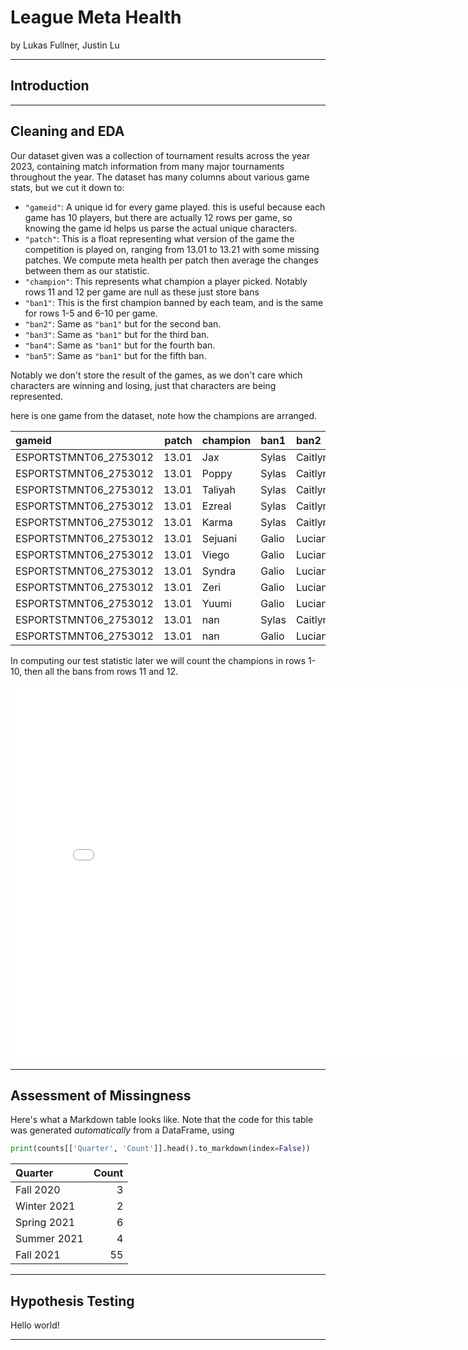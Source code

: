 # League Meta Health

by Lukas Fullner, Justin Lu

---

## Introduction

---

## Cleaning and EDA

Our dataset given was a collection of tournament results across the year 2023, containing match information from many major
tournaments throughout the year.  The dataset has many columns about various game stats, but we cut it down to:

- `"gameid"`: A unique id for every game played.  this is useful because each game has 10 players, but there are actually
  12 rows per game, so knowing the game id helps us parse the actual unique characters.
- `"patch"`: This is a float representing what version of the game the competition is played on, ranging from 13.01 to 13.21
  with some missing patches.  We compute meta health per patch then average the changes between them as our statistic.
- `"champion"`: This represents what champion a player picked.  Notably rows 11 and 12 per game are null as these just store
  bans
- `"ban1"`: This is the first champion banned by each team, and is the same for rows 1-5 and 6-10 per game.
- `"ban2"`: Same as `"ban1"` but for the second ban.
- `"ban3"`: Same as `"ban1"` but for the third ban.
- `"ban4"`: Same as `"ban1"` but for the fourth ban.
- `"ban5"`: Same as `"ban1"` but for the fifth ban.

Notably we don't store the result of the games, as we don't care which characters are winning and losing, just that characters are being represented.

here is one game from the dataset, note how the champions are arranged.

| gameid                |   patch | champion   | ban1   | ban2    | ban3   | ban4   | ban5   |
|:----------------------|--------:|:-----------|:-------|:--------|:-------|:-------|:-------|
| ESPORTSTMNT06_2753012 |   13.01 | Jax        | Sylas  | Caitlyn | Wukong | Akali  | Yone   |
| ESPORTSTMNT06_2753012 |   13.01 | Poppy      | Sylas  | Caitlyn | Wukong | Akali  | Yone   |
| ESPORTSTMNT06_2753012 |   13.01 | Taliyah    | Sylas  | Caitlyn | Wukong | Akali  | Yone   |
| ESPORTSTMNT06_2753012 |   13.01 | Ezreal     | Sylas  | Caitlyn | Wukong | Akali  | Yone   |
| ESPORTSTMNT06_2753012 |   13.01 | Karma      | Sylas  | Caitlyn | Wukong | Akali  | Yone   |
| ESPORTSTMNT06_2753012 |   13.01 | Sejuani    | Galio  | Lucian  | Fiora  | Viktor | Azir   |
| ESPORTSTMNT06_2753012 |   13.01 | Viego      | Galio  | Lucian  | Fiora  | Viktor | Azir   |
| ESPORTSTMNT06_2753012 |   13.01 | Syndra     | Galio  | Lucian  | Fiora  | Viktor | Azir   |
| ESPORTSTMNT06_2753012 |   13.01 | Zeri       | Galio  | Lucian  | Fiora  | Viktor | Azir   |
| ESPORTSTMNT06_2753012 |   13.01 | Yuumi      | Galio  | Lucian  | Fiora  | Viktor | Azir   |
| ESPORTSTMNT06_2753012 |   13.01 | nan        | Sylas  | Caitlyn | Wukong | Akali  | Yone   |
| ESPORTSTMNT06_2753012 |   13.01 | nan        | Galio  | Lucian  | Fiora  | Viktor | Azir   |

In computing our test statistic later we will count the champions in rows 1-10, then all the bans from rows 11 and 12.

<iframe src="assets/univariate.html" width=800 height=600 frameBorder=0></iframe>

---

## Assessment of Missingness

Here's what a Markdown table looks like. Note that the code for this table was generated _automatically_ from a DataFrame, using

```py
print(counts[['Quarter', 'Count']].head().to_markdown(index=False))
```

| Quarter     |   Count |
|:------------|--------:|
| Fall 2020   |       3 |
| Winter 2021 |       2 |
| Spring 2021 |       6 |
| Summer 2021 |       4 |
| Fall 2021   |      55 |

---

## Hypothesis Testing

Hello world!

---
